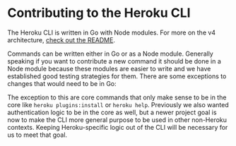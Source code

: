 Contributing to the Heroku CLI
==============================

The Heroku CLI is written in Go with Node modules. For more on the v4 architecture, [check out the README](https://github.com/heroku/cli/blob/master/README.md).

Commands can be written either in Go or as a Node module. Generally speaking if you want to contribute a new command it should be done in a Node module because these modules are easier to write and we have established good testing strategies for them. There are some exceptions to changes that would need to be in Go:

The exception to this are core commands that only make sense to be in the core like `heroku plugins:install` or `heroku help`. Previously we also wanted authentication logic to be in the core as well, but a newer project goal is now to make the CLI more general purpose to be used in other non-Heroku contexts. Keeping Heroku-specific logic out of the CLI will be necessary for us to meet that goal.
